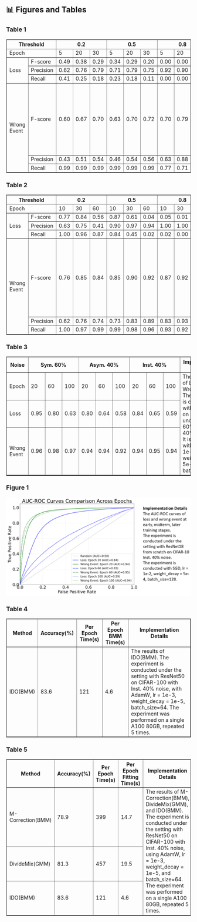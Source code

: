## 📊 Figures and Tables

### Table 1

<table border="1" cellspacing="0" cellpadding="5">
  <thead>
    <tr>
      <th colspan="2">Threshold</th>
      <th colspan="3">0.2</th>
      <th colspan="3">0.5</th>
      <th colspan="3">0.8</th>
      <th rowspan="10">Implementation Details</th>
    </tr>
    <tr>
      <td colspan="2">Epoch</td>
      <td>5</td>
      <td>20</td>
      <td>30</td>
      <td>5</td>
      <td>20</td>
      <td>30</td>
      <td>5</td>
      <td>20</td>
      <td>30</td>
    </tr>
  </thead>
  <tbody>
    <!-- Loss -->
    <tr>
      <td rowspan="3">Loss</td>
      <td>F-score</td>
      <td>0.49</td>
      <td>0.38</td>
      <td>0.29</td>
      <td>0.34</td>
      <td>0.29</td>
      <td>0.20</td>
      <td>0.00</td>
      <td>0.00</td>
      <td>0.00</td>
      <td rowspan="6">The precision, recall, F-score of Loss and Wrong Event.<br>The experiment is conducted with ResNet18 on CIFAR10 under Inst. 40%. <br>We set three thresholds to calculate F-score. It is conducted with SGD, lr = 1e-2, weight_decay = 5e-4, batch_size=128.</td>
    </tr>
    <tr>
      <td>Precision</td>
      <td>0.62</td>
      <td>0.76</td>
      <td>0.79</td>
      <td>0.71</td>
      <td>0.79</td>
      <td>0.75</td>
      <td>0.92</td>
      <td>0.90</td>
      <td>0.60</td>
    </tr>
    <tr>
      <td>Recall</td>
      <td>0.41</td>
      <td>0.25</td>
      <td>0.18</td>
      <td>0.23</td>
      <td>0.18</td>
      <td>0.11</td>
      <td>0.00</td>
      <td>0.00</td>
      <td>0.00</td>
    </tr>
    <!-- Wrong Event -->
    <tr>
      <td rowspan="3">Wrong Event</td>
      <td>F-score</td>
      <td>0.60</td>
      <td>0.67</td>
      <td>0.70</td>
      <td>0.63</td>
      <td>0.70</td>
      <td>0.72</td>
      <td>0.70</td>
      <td>0.79</td>
      <td>0.76</td>
    </tr>
    <tr>
      <td>Precision</td>
      <td>0.43</td>
      <td>0.51</td>
      <td>0.54</td>
      <td>0.46</td>
      <td>0.54</td>
      <td>0.56</td>
      <td>0.63</td>
      <td>0.88</td>
      <td>0.93</td>
    </tr>
    <tr>
      <td>Recall</td>
      <td>0.99</td>
      <td>0.99</td>
      <td>0.99</td>
      <td>0.99</td>
      <td>0.99</td>
      <td>0.99</td>
      <td>0.77</td>
      <td>0.71</td>
      <td>0.65</td>
    </tr>
  </tbody>
</table>

### Table 2

<table border="1" cellspacing="0" cellpadding="5">
  <thead>
    <tr>
      <th colspan="2">Threshold</th>
      <th colspan="3">0.2</th>
      <th colspan="3">0.5</th>
      <th colspan="3">0.8</th>
      <th rowspan="10">Implementation Details</th>
    </tr>
    <tr>
      <td colspan="2">Epoch</td>
      <td>10</td>
      <td>30</td>
      <td>60</td>
      <td>10</td>
      <td>30</td>
      <td>60</td>
      <td>10</td>
      <td>30</td>
      <td>60</td>
    </tr>
  </thead>
  <tbody>
    <!-- Loss -->
    <tr>
      <td rowspan="3">Loss</td>
      <td>F-score</td>
      <td>0.77</td>
      <td>0.84</td>
      <td>0.56</td>
      <td>0.87</td>
      <td>0.61</td>
      <td>0.04</td>
      <td>0.05</td>
      <td>0.01</td>
      <td>0.00</td>
      <td rowspan="6">The precision, recall, F-score of Loss and Wrong Event. <br> The experiment is conducted with ResNet18 on CIFAR10 under Sym. 60%. <br>We set three thresholds to calculate F-score. It is conducted with SGD, lr = 1e-2, weight_decay = 5e-4, batch_size=128.</td>
    </tr>
    <tr>
      <td>Precision</td>
      <td>0.63</td>
      <td>0.75</td>
      <td>0.41</td>
      <td>0.90</td>
      <td>0.97</td>
      <td>0.94</td>
      <td>1.00</td>
      <td>1.00</td>
      <td>1.00</td>
    </tr>
    <tr>
      <td>Recall</td>
      <td>1.00</td>
      <td>0.96</td>
      <td>0.87</td>
      <td>0.84</td>
      <td>0.45</td>
      <td>0.02</td>
      <td>0.02</td>
      <td>0.00</td>
      <td>0.00</td>
    </tr>
    <!-- Wrong Event -->
    <tr>
      <td rowspan="3">Wrong Event</td>
      <td>F-score</td>
      <td>0.76</td>
      <td>0.85</td>
      <td>0.84</td>
      <td>0.85</td>
      <td>0.90</td>
      <td>0.92</td>
      <td>0.87</td>
      <td>0.92</td>
      <td>0.88</td>
    </tr>
    <tr>
      <td>Precision</td>
      <td>0.62</td>
      <td>0.76</td>
      <td>0.74</td>
      <td>0.73</td>
      <td>0.83</td>
      <td>0.89</td>
      <td>0.83</td>
      <td>0.93</td>
      <td>0.97</td>
    </tr>
    <tr>
      <td>Recall</td>
      <td>1.00</td>
      <td>0.97</td>
      <td>0.99</td>
      <td>0.99</td>
      <td>0.98</td>
      <td>0.96</td>
      <td>0.93</td>
      <td>0.92</td>
      <td>0.81</td>
    </tr>
  </tbody>
</table>

### Table 3

<table border="1" cellspacing="0" cellpadding="5">
  <thead>
    <tr>
      <th rowspan="2">Noise</th>
      <th colspan="3">Sym. 60%</th>
      <th colspan="3">Asym. 40%</th>
      <th colspan="3">Inst. 40%</th>
      <th rowspan="3">Implementation Details</th>
    </tr>
  </thead>
  <tbody>
    <tr>
      <td>Epoch</td>
      <td>20</td>
      <td>60</td>
      <td>100</td>
      <td>20</td>
      <td>60</td>
      <td>100</td>
      <td>20</td>
      <td>60</td>
      <td>100</td>
      <td rowspan="3">
        The AUC values of Loss and Wrong Event. The experiment is conducted with ResNet18 on CIFAR10 under Sym. 60%, Asym. 40%, Inst. 40%.
        It is conducted with SGD, lr = 1e-2, weight_decay = 5e-4, batch_size=128.
      </td>
    </tr>
    <tr>
      <td>Loss</td>
      <td>0.95</td>
      <td>0.80</td>
      <td>0.63</td>
      <td>0.80</td>
      <td>0.64</td>
      <td>0.58</td>
      <td>0.84</td>
      <td>0.65</td>
      <td>0.59</td>
    </tr>
    <tr>
      <td>Wrong Event</td>
      <td>0.96</td>
      <td>0.98</td>
      <td>0.97</td>
      <td>0.94</td>
      <td>0.94</td>
      <td>0.92</td>
      <td>0.94</td>
      <td>0.95</td>
      <td>0.94</td>
    </tr>
  </tbody>
</table>


### Figure 1

<div>			
    <center>	
    <img src="Reviewer-5inD/scratch-roc.png"
         alt=""
         style=""/>
    <br>		
    </center>
</div>

### Table 4

<table border="1" cellspacing="0" cellpadding="5">
  <thead>
    <tr>
      <th>Method</th>
      <th>Accuracy(%)</th>
      <th>Per Epoch Time(s)</th>
      <th>Per Epoch BMM Time(s)</th>
      <th rowspan="2">Implementation Details</th>
    </tr>
  </thead>
  <tbody>
    <tr>
      <td>IDO(BMM)</td>
      <td>83.6</td>
      <td>121</td>
      <td>4.6</td>
      <td rowspan="2">
        The results of IDO(BMM). The experiment is conducted under the setting with ResNet50 on CIFAR-100 with Inst. 40% noise,
        with AdamW, lr = 1e-3, weight_decay = 1e-5, batch_size=64. 
        The experiment was performed on a single A100 80GB, repeated 5 times.
      </td>
    </tr>
  </tbody>
</table>


### Table 5

<table border="1" cellspacing="0" cellpadding="5">
  <thead>
    <tr>
      <th>Method</th>
      <th>Accuracy(%)</th>
      <th>Per Epoch Time(s)</th>
      <th>Per Epoch Fitting Time(s)</th>
      <th rowspan="4">Implementation Details</th>
    </tr>
  </thead>
  <tbody>
    <tr>
      <td>M-Correction(BMM)</td>
      <td>78.9</td>
      <td>399</td>
      <td>14.7</td>
      <td rowspan="4">
        The results of M-Correction(BMM), DivideMix(GMM), and IDO(BMM). <br>
        The experiment is conducted under the setting with ResNet50 on CIFAR-100 with Inst. 40% noise, using AdamW, lr = 1e-3, weight_decay = 1e-5, and batch_size=64. <br>
        The experiment was performed on a single A100 80GB, repeated 5 times.
      </td>
    </tr>
    <tr>
      <td>DivideMix(GMM)</td>
      <td>81.3</td>
      <td>457</td>
      <td>19.5</td>
    </tr>
    <tr>
      <td>IDO(BMM)</td>
      <td>83.6</td>
      <td>121</td>
      <td>4.6</td>
    </tr>
  </tbody>
</table>



